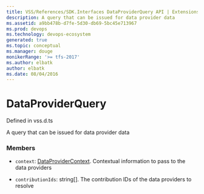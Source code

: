 ```yaml
---
title: VSS/References/SDK.Interfaces DataProviderQuery API | Extensions for Visual Studio Team Services
description: A query that can be issued for data provider data
ms.assetid: a9bb478b-d7fe-5d30-db69-5bc45e713967
ms.prod: devops
ms.technology: devops-ecosystem
generated: true
ms.topic: conceptual
ms.manager: douge
monikerRange: '>= tfs-2017'
ms.author: elbatk
author: elbatk
ms.date: 08/04/2016
---
```


# DataProviderQuery

Defined in vss.d.ts


A query that can be issued for data provider data 

### Members

* `context`: [DataProviderContext](../../../VSS/References/SDK_Interfaces/DataProviderContext.md). Contextual information to pass to the data providers

* `contributionIds`: string[]. The contribution IDs of the data providers to resolve

